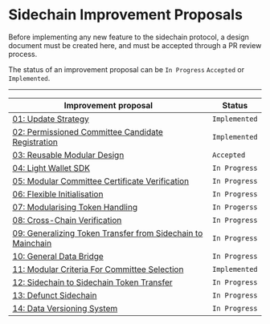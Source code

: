 # Sidechain Improvement Proposals

Before implementing any new feature to the sidechain protocol, a design document must be created here,
and must be accepted through a PR review process.

The status of an improvement proposal can be `In Progress` `Accepted` or `Implemented`.

-------------------------------------------------------------------------------------------------------------------------------------------------------
| Improvement proposal                                                                                                                | Status        |
|-------------------------------------------------------------------------------------------------------------------------------------|---------------|
| [01: Update Strategy](./SIPs/01-UpdateStrategy.md)                                                                                  | `Implemented` |
| [02: Permissioned Committee Candidate Registration](./SIPs/02-PermissionedCandidates.md)                                            | `Implemented` |
| [03: Reusable Modular Design](./SIPs/03-ReusableModularDesign.md)                                                                   | `Accepted`    |
| [04: Light Wallet SDK](./SIPs/04-LightWalletSDK.md)                                                                                 | `In Progress` |
| [05: Modular Committee Certificate Verification](./SIPs/05-ModularCommitteeCertificateVerification.md)                              | `In Progress` |
| [06: Flexible Initialisation](./SIPs/06-FlexibleInitialisation.md)                                                                  | `In Progress` |
| [07: Modularising Token Handling](./SIPs/07-ModularisingTokenHandling.md)                                                           | `In Progerss` |
| [08: Cross-Chain Verification](./SIPs/08-CrossChainVerification.md)                                                                 | `In Progress` |
| [09: Generalizing Token Transfer from Sidechain to Mainchain](./SIPs/09-Generalizing-Token-Transfer-From-Sidechain-to-Mainchain.md) | `In Progress` |
| [10: General Data Bridge](./SIPs/10-GeneralDataBridge.md)                                                                           | `In Progress` |
| [11: Modular Criteria For Committee Selection](./SIPs/11-ModularCriteriaForCommitteeSelection.md)                                   | `Implemented` |
| [12: Sidechain to Sidechain Token Transfer](./SIPs/12-Sidechain-to-Sidechain-Token-Transfer.md)                                     | `In Progress` |
| [13: Defunct Sidechain](./SIPs/13-Defunct-Sidechain.md)                                                                             | `In Progress` |
| [14: Data Versioning System](./SIPs/14-Data-Versioning-System.md)                                                                   | `In Progress` |
